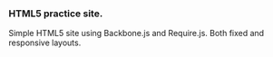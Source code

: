 ### HTML5 practice site.
Simple HTML5 site using Backbone.js and Require.js. Both fixed and responsive layouts.
